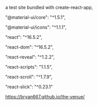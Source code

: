 a test site bundled with create-react-app,

"@material-ui/core": "^1.5.1",

"@material-ui/icons": "^1.1.1",

"react": "^16.5.2",

"react-dom": "^16.5.2",

"react-reveal": "^1.2.2",

"react-scripts": "1.1.5",

"react-scroll": "^1.7.9",

"react-slick": "^0.23.1"

https://bryan667.github.io/the-venue/

